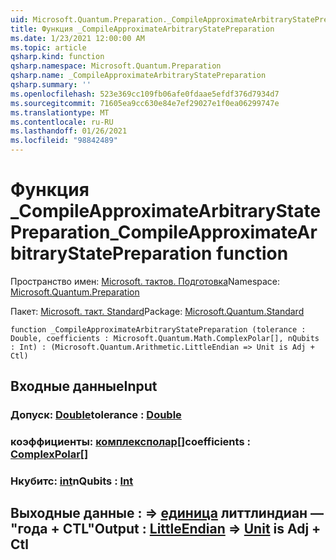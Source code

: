 ```yaml
---
uid: Microsoft.Quantum.Preparation._CompileApproximateArbitraryStatePreparation
title: Функция _CompileApproximateArbitraryStatePreparation
ms.date: 1/23/2021 12:00:00 AM
ms.topic: article
qsharp.kind: function
qsharp.namespace: Microsoft.Quantum.Preparation
qsharp.name: _CompileApproximateArbitraryStatePreparation
qsharp.summary: ''
ms.openlocfilehash: 523e369cc109fb06afe0fdaae5efdf376d7934d7
ms.sourcegitcommit: 71605ea9cc630e84e7ef29027e1f0ea06299747e
ms.translationtype: MT
ms.contentlocale: ru-RU
ms.lasthandoff: 01/26/2021
ms.locfileid: "98842489"
---
```

# <a name="_compileapproximatearbitrarystatepreparation-function"></a><span data-ttu-id="421d9-102">Функция _CompileApproximateArbitraryStatePreparation</span><span class="sxs-lookup"><span data-stu-id="421d9-102">_CompileApproximateArbitraryStatePreparation function</span></span>

<span data-ttu-id="421d9-103">Пространство имен: [Microsoft. тактов. Подготовка](xref:Microsoft.Quantum.Preparation)</span><span class="sxs-lookup"><span data-stu-id="421d9-103">Namespace: [Microsoft.Quantum.Preparation](xref:Microsoft.Quantum.Preparation)</span></span>

<span data-ttu-id="421d9-104">Пакет: [Microsoft. такт. Standard](https://nuget.org/packages/Microsoft.Quantum.Standard)</span><span class="sxs-lookup"><span data-stu-id="421d9-104">Package: [Microsoft.Quantum.Standard](https://nuget.org/packages/Microsoft.Quantum.Standard)</span></span>




```qsharp
function _CompileApproximateArbitraryStatePreparation (tolerance : Double, coefficients : Microsoft.Quantum.Math.ComplexPolar[], nQubits : Int) : (Microsoft.Quantum.Arithmetic.LittleEndian => Unit is Adj + Ctl)
```


## <a name="input"></a><span data-ttu-id="421d9-105">Входные данные</span><span class="sxs-lookup"><span data-stu-id="421d9-105">Input</span></span>

### <a name="tolerance--double"></a><span data-ttu-id="421d9-106">Допуск: [Double](xref:microsoft.quantum.lang-ref.double)</span><span class="sxs-lookup"><span data-stu-id="421d9-106">tolerance : [Double](xref:microsoft.quantum.lang-ref.double)</span></span>




### <a name="coefficients--complexpolar"></a><span data-ttu-id="421d9-107">коэффициенты: [комплексполар](xref:Microsoft.Quantum.Math.ComplexPolar)[]</span><span class="sxs-lookup"><span data-stu-id="421d9-107">coefficients : [ComplexPolar](xref:Microsoft.Quantum.Math.ComplexPolar)[]</span></span>




### <a name="nqubits--int"></a><span data-ttu-id="421d9-108">Нкубитс: [int](xref:microsoft.quantum.lang-ref.int)</span><span class="sxs-lookup"><span data-stu-id="421d9-108">nQubits : [Int](xref:microsoft.quantum.lang-ref.int)</span></span>





## <a name="output--littleendian--unit--is-adj--ctl"></a><span data-ttu-id="421d9-109">Выходные данные [](xref:Microsoft.Quantum.Arithmetic.LittleEndian) : => [единица](xref:microsoft.quantum.lang-ref.unit) литтлиндиан — "года + CTL"</span><span class="sxs-lookup"><span data-stu-id="421d9-109">Output : [LittleEndian](xref:Microsoft.Quantum.Arithmetic.LittleEndian) => [Unit](xref:microsoft.quantum.lang-ref.unit)  is Adj + Ctl</span></span>

